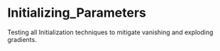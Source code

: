 # Initializing_Parameters
Testing all Initialization techniques to mitigate vanishing and exploding gradients.
